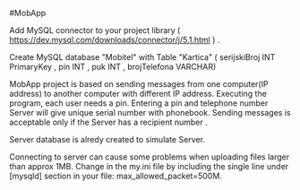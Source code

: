 #MobApp

Add MySQL connector to your project library ( https://dev.mysql.com/downloads/connector/j/5.1.html ) .

Create MySQL database "Mobitel" with Table "Kartica" ( serijskiBroj INT PrimaryKey , pin INT , puk INT , brojTelefona VARCHAR)

MobApp project is based on sending messages from one computer(IP address) to another computer with different IP address. Executing the program, each user needs a pin. Entering a pin and telephone number Server will give unique serial number with phonebook. Sending messages is acceptable only if the Server has a recipient number .

Server database is alredy created to simulate Server.

Connecting to server can cause some problems when uploading files larger than approx 1MB. Change in the my.ini file by including the single line under [mysqld] section in your file: max_allowed_packet=500M.
